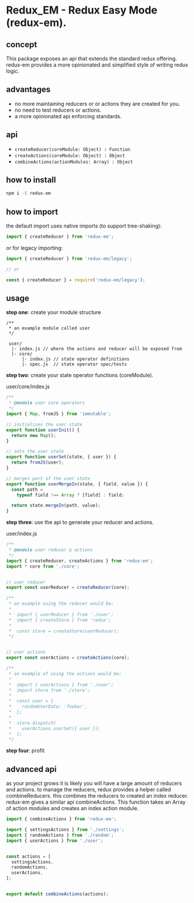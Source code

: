 # Redux_EM - Redux Easy Mode (redux-em).

## concept
This package exposes an api that extends the standard 
redux offering. redux-em provides a more opinionated
and simplified style of writing redux logic.

## advantages
- no more maintaining reducers or or actions they are created for you.
- no need to test reducers or actions.
- a more opinionated api enforcing standards.

## api
- ```createReducer(coreModule: Object) : Function```
- ```createActions(coreModule: Object) : Object```
- ```combineActions(actionModules: Array) : Object```

## how to install
```sh
npm i -S redux-em
```

## how to import
the default import uses native imports (to support tree-shaking):
```javascript
import { createReducer } from 'redux-em';
```

or for legacy importing:
```javascript
import { createReducer } from 'redux-em/legacy';

// or

const { createReducer } = require('redux-em/legacy');
```
## usage

**step one**: create your module structure

```
/**
 * an example module called user
 */

 user/
  |- index.js // where the actions and reducer will be exposed from
  |- core/
      |- index.js // state operator definitions
      |- spec.js  // state operator spec/tests

```

**step two**: create your state operator functions (coreModule).

user/core/index.js

```javascript
/**
 * @module user core operators
 */
import { Map, fromJS } from 'immutable';

// initialises the user state
export function userInit() {
  return new Map();
}

// sets the user state
export function userSet(state, { user }) {
  return fromJS(user);
}

// merges part of the user state
export function userMergeIn(state, { field, value }) {
  const path =
    typeof field !== Array ? [field] : field;

  return state.mergeIn(path, value);
}

```
**step three**: use the api to generate your reducer and actions.

user/index.js
```javascript
/**
 * @module user reducer & actions
 */
import { createReducer, createActions } from 'redux-em';
import * core from './core';


// user reducer
export const userReducer = createReducer(core);

/**
 * an example using the reducer would be:
 *  
 *  import { userReducer } from './user';
 *  import { createStore } from 'redux';
 *  
 *  const store = createStore(userReducer);
 */


// user actions
export const userActions = createActions(core);

/**
 * an example of using the actions would be:
 * 
 *  import { userActions } from './user';
 *  import store from './store';
 *  
 *  const user = {
 *    randomUserData: 'foobar',
 *  };
 *  
 *  store.dispatch(
 *    userActions.userSet({ user });
 *  );
 */

```

**step four**: profit


## advanced api

as your project grows it is likely you will have a large amount of reducers
and actions. to manage the reducers, redux provides a helper called
combineReducers. this combines the reducers to created an index reducer.
redux-em gives a similar api combineActions. This function takes an Array
of action modules and creates an index action module.

```javascript
import { combineActions } from 'redux-em';

import { settingsActions } from './settings';
import { randomActions } from './random'; 
import { userActions } from './user';


const actions = [
  settingsActions,
  randomActions,
  userActions,
];


export default combineActions(actions);
```





